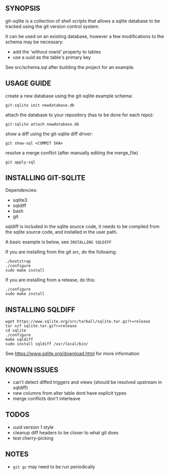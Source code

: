 ## SYNOPSIS
git-sqlite is a collection of shell scripts that allows a sqlite database
to be tracked using the git version control system.

It can be used on an existing database, however a few modifications
to the schema may be necessary:
* add the 'without rowid' property to tables
* use a uuid as the table's primary key

See src/schema.sql after building the project for an example.

## USAGE GUIDE
create a new database using the git-sqlite example schema:
```
git-sqlite init newdatabase.db
```

attach the database to your repository (has to be done for each repo):
```
git-sqlite attach newdatabase.db
```

show a diff using the git-sqlite diff driver:
```
git show-sql <COMMIT SHA>
```

resolve a merge conflict (after manually editing the merge_file)
```
git apply-sql
```

## INSTALLING GIT-SQLITE
Dependencies:
* sqlite3
* sqldiff
* bash
* git

sqldiff is included in the sqlite source code,
it needs to be compiled from the sqlite source code,
and installed in the user path.

A basic example is below, see `INSTALLING SQLDIFF`

If you are installing from the git src, do the following:
```
./bootstrap
./configure
sudo make install
```

If you are installing from a release, do this:
```
./configure
sudo make install
```

## INSTALLING SQLDIFF

```
wget https://www.sqlite.org/src/tarball/sqlite.tar.gz?r=release
tar xzf sqlite.tar.gz?r=release
cd sqlite
./configure
make sqldiff
sudo install sqldiff /usr/local/bin/
```

See https://www.sqlite.org/download.html for more information

## KNOWN ISSUES
* can't detect diffed triggers and views (should be resolved upstream in sqldiff)
* new columns from alter table dont have explicit types
* merge conflicts don't interleave

## TODOS
* uuid version 1 style
* cleanup diff headers to be closer to what git does
* test cherry-picking

## NOTES
* `git gc` may need to be run periodically
